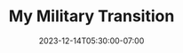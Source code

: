 ---
title: "My Military Transition"
date: 2023-12-14T05:30:00-07:00
tags: ["Growth", "Productivity"]
series: "Wellbeing"
draft: true
---